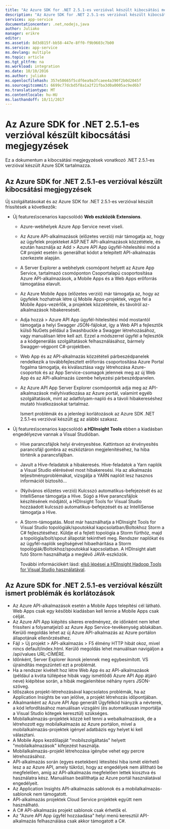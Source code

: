 ```yaml
---
title: "Az Azure SDK for .NET 2.5.1-es verzióval készült kibocsátási megjegyzések"
description: "Az Azure SDK for .NET 2.5.1-es verzióval készült kibocsátási megjegyzések"
services: app-service
documentationcenter: .net,nodejs,java
author: Juliako
manager: erikre
editor: 
ms.assetid: 8d3d815f-bb58-447e-8ff0-f9b9603c7b00
ms.service: app-service
ms.devlang: multiple
ms.topic: article
ms.tgt_pltfrm: na
ms.workload: integration
ms.date: 10/10/2016
ms.author: juliako
ms.openlocfilehash: 357e58665f5cdf6ea9a3fcaee4a390f2b0d2045f
ms.sourcegitcommit: 6699c77dcbd5f8a1a2f21fba3d0a0005ac9ed6b7
ms.translationtype: MT
ms.contentlocale: hu-HU
ms.lasthandoff: 10/11/2017
---
```

# <a name="azure-sdk-for-net-251-release-notes"></a>Az Azure SDK for .NET 2.5.1-es verzióval készült kibocsátási megjegyzések
Ez a dokumentum a kibocsátási megjegyzések vonatkozó .NET 2.5.1-es verzióval készült Azure SDK tartalmazza. 

## <a name="azure-sdk-for-net-251-release-notes"></a>Az Azure SDK for .NET 2.5.1-es verzióval készült kibocsátási megjegyzések
Új szolgáltatásokat és az Azure SDK for .NET 2.5.1-es verzióval készült frissítések a következők:

* Új features\scenarios kapcsolódó **Web eszközök Extensions**. 
  
  * Azure-webhelyek Azure App Service nevet viseli. 
  * Az Azure API-alkalmazások (előzetes verzió) már támogatja az, hogy az ügyfelek projekteket ASP.NET API-alkalmazások közzététele, és ezután használja az Add > Azure API App ügyfél-hitelesítési mód a C# projekt esetén is generálhat kódot a telepített API-alkalmazás szerkezete alapján. 
  * A Server Explorer a webhelyek csomópont helyett az Azure App Service, tartalmazó csomóponton Csoportalapú csoportosítása Azure API-alkalmazások, a Mobile Apps és a Web Apps erőforrás támogatása elavult.
  * Az Azure Mobile Apps (előzetes verzió) már támogatja az, hogy az ügyfelek hozhatnak létre új Mobile Apps-projektek, vegye fel a Mobile Apps-vezérlők, a projektek közzététele, és távolról az-alkalmazások hibakeresését.
  * Adja hozzá > Azure API App ügyfél-hitelesítési mód mostantól támogatja a helyi Swagger JSON-fájlokat, így a Web API a fejlesztők külső NuGets például a Swashbuckle a Swagger létrehozásához, vagy manuálisan létre kell azt. Ezzel a módszerrel ügyfél a fejlesztők a a kódgenerálás szolgáltatások felhasználásához, bármely Swagger-végpont C#-projektben. 
  * Web App és az API-alkalmazás közzétételi párbeszédpanelek rendelkezik a továbbfejlesztett erőforrás csoportosítása Azure Portal fogalma támogatja, és kiválasztása vagy létrehozása Azure-csoportok és az App Service-csomagok jelennek meg az új Web App és az API-alkalmazás üzembe helyezési párbeszédpanelen. 
  * Az Azure API App Server Explorer csomópontok adja meg az API-alkalmazások mélyhivatkozása az Azure portál, valamint egyéb szolgáltatások, mint az adatfolyam-napló és a távoli hibakereséshez mutató hivatkozásokat tartalmaz.
    
    Ismert problémák és a jelenlegi korlátozások az Azure SDK .NET 2.5.1-es verzióval készült [ez](app-service-release-notes.md#known_issues_2_5_1) az alábbi szakasz.
* Új features\scenarios kapcsolódó **a HDInsight Tools** ebben a kiadásban engedélyezve vannak a Visual Studióban. 
  
  * Hive parancsfájlok helyi érvényesítése. Kattintson az érvényesítés parancsfájl gombra az eszköztáron megjelenítéséhez, ha hiba történik a parancsfájlban. 
  * Javult a Hive-feladatok a hibakeresés. Hive-feladatok a Yarn naplók a Visual Studio elérésével most hibakeresési. Ha az alkalmazás teljesítményproblémákat, vizsgálja a YARN naplóit lesz hasznos információt biztosító...
  * (Nyilvános előzetes verzió) Kulcsszó automatikus-befejezését és az IntelliSense támogatja a Hive. Súgó a Hive parancsfájlok készítésének módjától, a HDInsight Tools for Visual Studio hozzáadott kulcsszó automatikus-befejezését és az IntelliSense támogatja a Hive.
  * A Storm-támogatás. Most már használhatja a HDInsight Tools for Visual Studio topológiák/spoutokkal kapcsolatban/Boltokhoz Storm a C# fejlesztéséhez. Küldje el a fejlett topológia a Storm fürthöz, majd a topológia/bolt/spout állapotát tekintheti meg. Rendszer naplókat és az ügyfél-naplók segítségével hibaelhárítása a Storm topológiák/Boltokhoz/spoutokkal kapcsolatban. A HDInsight alatt futó Storm használhatja a meglévő JAVA-eszközök.
    
    További információkért lásd: [első lépései a HDInsight Hadoop Tools for Visual Studio használatával](../hdinsight/hdinsight-hadoop-visual-studio-tools-get-started.md).

## <a id="known_issues_2_5_1"></a>Az Azure SDK for .NET 2.5.1-es verzióval készült ismert problémák és korlátozások
* Az Azure API-alkalmazások esetén a Mobile Apps telepítési cél látható. Web Apps csak egy későbbi kiadásban kell lennie a Mobile Apps csak célját. 
* Az Azure API App kiépítés sikeres eredményez, de időnként nem lehet frissíteni a folyamatjelző az Azure App Service-tevékenység ablakában. Kerülő megoldás lehet az új Azure API-alkalmazás az Azure portálon állapotának ellenőrzéséhez. 
* Fájl > Új projekt > API-alkalmazás > F5 élmény HTTP hibát okoz, mivel nincs default/index.html. Kerülő megoldás lehet manuálisan navigáljon a /api/values URL-CÍMÉRE. 
* Időnként, Server Explorer ikonok jelennek meg egybesimított. VS újraindítás megszünteti ezt a problémát. 
* Ha a rendszer kivételt hoz létre Web App és az API-alkalmazások (például a kvóta túllépése hibák vagy ismétlődő Azure API App átjáró neve) kiépítése során, a hibák megjelenítése néhány nyers JSON-szöveg. 
* Időszakos projekt-létrehozásával kapcsolatos problémák, ha az Application Insights be van jelölve, a projekt létrehozás időpontjában.
* Alkalmanként az Azure API App generált Ügyfélkód hiányzik a névterek, a kód lefordításához manuálisan vizsgálni (és automatikusan importálja a Visual Studio kötegek keresztül) szükséges. 
* Mobilalkalmazás-projektek közzé kell tenni a webalkalmazások, de a létrehozott egy mobilalkalmazás az Azure portálon, mivel a mobilalkalmazás-projektek igényel adatbázis egy helyet ki kell választani. 
* A Mobile Apps kezdőlapját "mobilszolgáltatás" helyett "mobilalkalmazások" kifejezést használja. 
* Mobilalkalmazás-projekt létrehozása igénybe vehet egy percre létrehozásához. 
* API-alkalmazás során (egyes esetekben) létesítési hiba ismét elérhető lesz a az Azure API, amely tükrözi, hogy az engedélyek nem állítható be megfelelően, amíg az API-alkalmazás megfelelően lettek kiosztva és használatra kész. Manuálisan beállíthatja az Azure portál használatával engedélyeit.
* Az Application Insights API-alkalmazás sablonok és a mobilalkalmazás-sablonok nem támogatott.
* API-alkalmazás projektek Cloud Service projektek együtt nem használható.
* A C# API-alkalmazás projekt sablonok csak érhetők el.
* Az "Azure API App ügyfél hozzáadása" helyi menü keresztül API-alkalmazás felhasználása csak akkor támogatott a C#.

